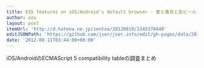 ```yaml
---
title: ES5 features on iOS/Android's default browser - 愛と勇気と缶ビール
author: azu
layout: post
itemUrl: 'http://d.hatena.ne.jp/zentoo/20120819/1345378440'
editJSONPath: 'https://github.com/jser/jser.info/edit/gh-pages/data/2012/08/index.json'
date: '2012-08-11T03:44:00+00:00'
---
```

iOS/AndroidのECMAScript 5 compatibility tableの調査まとめ
